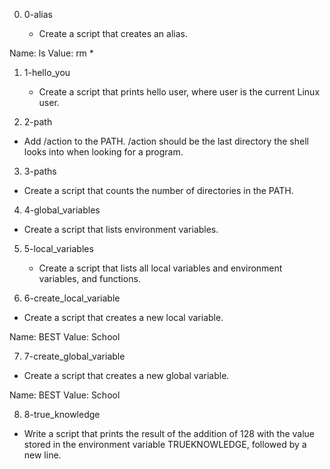 0. 0-alias

   * Create a script that creates an alias.

Name: ls
Value: rm *

1. 1-hello_you

   * Create a script that prints hello user, where user is the current Linux user.

2.  2-path

   * Add /action to the PATH. /action should be the last directory the shell looks into when looking for a program.

3.  3-paths

   * Create a script that counts the number of directories in the PATH.

4.  4-global_variables

   * Create a script that lists environment variables.

5. 5-local_variables

   * Create a script that lists all local variables and environment variables, and functions.

6.  6-create_local_variable

   * Create a script that creates a new local variable.

Name: BEST
Value: School

7.  7-create_global_variable

  * Create a script that creates a new global variable.

Name: BEST
Value: School

8.  8-true_knowledge

   * Write a script that prints the result of the addition of 128 with the value stored in the environment variable TRUEKNOWLEDGE, followed by a new line.
 
